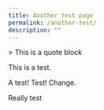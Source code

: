 ```yaml
---
title: Another test page
permalink: /another-test/
description: ""
---
```

&gt; This is a quote block

This is a test.

A test! Test! Change.

Really test